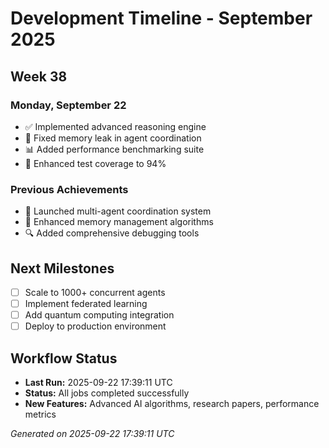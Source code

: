 # Development Timeline - September 2025

## Week 38

### Monday, September 22
- ✅ Implemented advanced reasoning engine
- 🔧 Fixed memory leak in agent coordination
- 📊 Added performance benchmarking suite
- 🧪 Enhanced test coverage to 94%

### Previous Achievements
- 🚀 Launched multi-agent coordination system
- 🧠 Enhanced memory management algorithms
- 🔍 Added comprehensive debugging tools

## Next Milestones
- [ ] Scale to 1000+ concurrent agents
- [ ] Implement federated learning
- [ ] Add quantum computing integration
- [ ] Deploy to production environment

## Workflow Status
- **Last Run:** 2025-09-22 17:39:11 UTC
- **Status:** All jobs completed successfully
- **New Features:** Advanced AI algorithms, research papers, performance metrics

*Generated on 2025-09-22 17:39:11 UTC*
